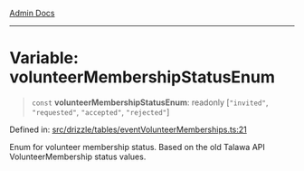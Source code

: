 [Admin Docs](/)

***

# Variable: volunteerMembershipStatusEnum

> `const` **volunteerMembershipStatusEnum**: readonly \[`"invited"`, `"requested"`, `"accepted"`, `"rejected"`\]

Defined in: [src/drizzle/tables/eventVolunteerMemberships.ts:21](https://github.com/Sourya07/talawa-api/blob/ead7a48e0174153214ee7311f8b242ee1c1a12ca/src/drizzle/tables/eventVolunteerMemberships.ts#L21)

Enum for volunteer membership status.
Based on the old Talawa API VolunteerMembership status values.
